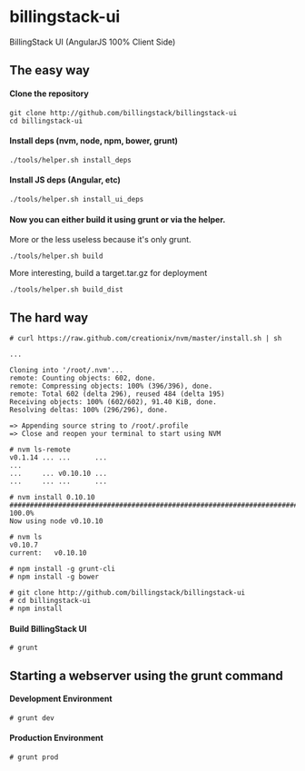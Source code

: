 billingstack-ui
===============

BillingStack UI (AngularJS 100% Client Side)

The easy way
------------

#### Clone the repository

    git clone http://github.com/billingstack/billingstack-ui
    cd billingstack-ui
    
#### Install deps (nvm, node, npm, bower, grunt)

    ./tools/helper.sh install_deps
    
#### Install JS deps (Angular, etc)

    ./tools/helper.sh install_ui_deps
    
#### Now you can either build it using grunt or via the helper. 
More or the less useless because it's only grunt.

    ./tools/helper.sh build
    
More interesting, build a target.tar.gz for deployment

    ./tools/helper.sh build_dist

The hard way
------------
    # curl https://raw.github.com/creationix/nvm/master/install.sh | sh

    ...

    Cloning into '/root/.nvm'...
    remote: Counting objects: 602, done.
    remote: Compressing objects: 100% (396/396), done.
    remote: Total 602 (delta 296), reused 484 (delta 195)
    Receiving objects: 100% (602/602), 91.40 KiB, done.
    Resolving deltas: 100% (296/296), done.

    => Appending source string to /root/.profile
    => Close and reopen your terminal to start using NVM

    # nvm ls-remote
    v0.1.14 ... ...      ...
    ...
    ...     ... v0.10.10 ...
    ...     ... ...      ...

    # nvm install 0.10.10
    ######################################################################## 100.0%
    Now using node v0.10.10

    # nvm ls
    v0.10.7
    current:   v0.10.10

    # npm install -g grunt-cli
    # npm install -g bower

    # git clone http://github.com/billingstack/billingstack-ui
    # cd billingstack-ui
    # npm install

#### Build BillingStack UI

    # grunt


Starting a webserver using the grunt command
--------------------------------------------
#### Development Environment

    # grunt dev

#### Production Environment

    # grunt prod

